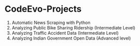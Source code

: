# CodeEvo-Projects
1. Automatic News Scraping with Python
2. Analyzing Public Bike Sharing Ridership (Intermediate Level)
3. Analyzing Traffic Accident Data (Intermediate Level)
4.  Analyzing Indian Government Open Data (Advanced level)

